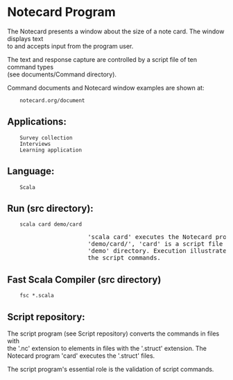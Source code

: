 <h1>Notecard Program</h1>

<p>The Notecard presents a window about the size of a note card.  The window displays text <br />
to and accepts input from the program user.  </p>

<p>The text and response capture are controlled by a script file of ten command types <br />
(see documents/Command directory).    </p>

<p>Command documents and Notecard window examples are shown at:</p>

<pre><code>    notecard.org/document
</code></pre>

<h2>Applications:  </h2>

<pre><code>    Survey collection  
    Interviews
    Learning application
</code></pre>

<h2>Language:  </h2>

<pre><code>    Scala
</code></pre>

<h2>Run (src directory):  </h2>

<pre><code>    scala card demo/card
</code></pre>

<pre>
                      'scala card' executes the Notecard program.  In the argument 
                      'demo/card/', 'card' is a script file ('card.struct) in the 
                      'demo' directory. Execution illustrates the capabilities of 
                      the script commands.
</pre>

<h2>Fast Scala Compiler (src directory)  </h2>

<pre><code>    fsc *.scala
</code></pre>

<h2>Script repository:</h2>

<p>The script program (see Script repository) converts the commands in files with <br />
the '.nc' extension to elements in files with the '.struct' extension. The <br />
Notecard program 'card' executes the '.struct' files.  </p>

<p>The script program's essential role is the validation of script commands.  </p>
